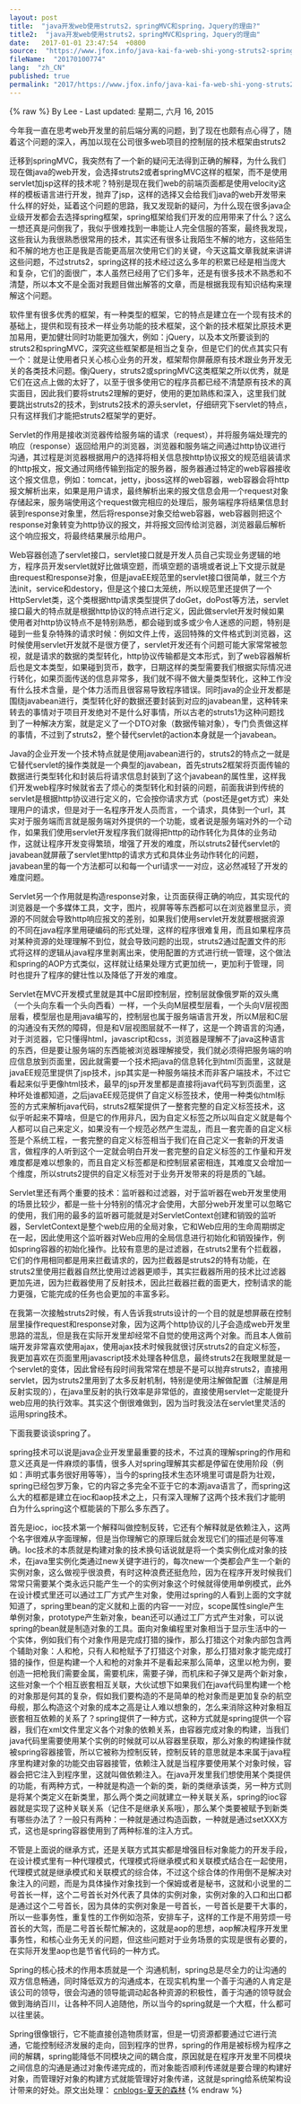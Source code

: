 ```yaml
---
layout: post
title:  "java开发web使用struts2，springMVC和spring，Jquery的理由?"
title2:  "java开发web使用struts2，springMVC和spring，Jquery的理由"
date:   2017-01-01 23:47:54  +0800
source:  "https://www.jfox.info/java-kai-fa-web-shi-yong-struts2-springmvc-he-spring-jquery-de-li-you.html"
fileName:  "20170100774"
lang:  "zh_CN"
published: true
permalink: "2017/https://www.jfox.info/java-kai-fa-web-shi-yong-struts2-springmvc-he-spring-jquery-de-li-you.html"
---
```

{% raw %}
By Lee - Last updated: 星期二, 六月 16, 2015

今年我一直在思考web开发里的前后端分离的问题，到了现在也颇有点心得了，随着这个问题的深入，再加以现在公司很多web项目的控制层的技术框架由struts2

迁移到springMVC，我突然有了一个新的疑问无法得到正确的解释，为什么我们现在做java的web开发，会选择struts2或者springMVC这样的框架，而不是使用servlet加jsp这样的技术呢？特别是现在我们web的前端页面都是使用velocity这样的模板语言进行开发，抛弃了jsp，这样的选择又会给我们java的web开发带来什么样的好处，延着这个问题的思路，我又发现新的疑问，为什么现在很多java企业级开发都会去选择spring框架，spring框架给我们开发的应用带来了什么？这么一想还真是问倒我了，我似乎很难找到一串能让人完全信服的答案，最终我发现，这些我认为我很熟悉很常用的技术，其实还有很多让我陌生不解的地方，这些陌生和不解的地方也正是我是否能更高层次使用它们的关键，今天这篇文章我就来讲讲这些问题，不过struts2，spring这样的技术经过这么多年的积累已经是相当庞大和复杂，它们的面很广，本人虽然已经用了它们多年，还是有很多技术不熟悉和不清楚，所以本文不是全面对我题目做出解答的文章，而是根据我现有知识结构来理解这个问题。

软件里有很多优秀的框架，有一种类型的框架，它的特点是建立在一个现有技术的基础上，提供和现有技术一样业务功能的技术框架，这个新的技术框架比原技术更加易用，更加健壮同时功能更加强大，例如：jQuery，以及本文所要谈到的struts2和springMVC，深究这些框架都是相当之复杂，但是它们的优点其实只有一个：就是让使用者只关心核心业务的开发，框架帮你屏蔽原有技术跟业务开发无关的各类技术问题。像jQuery，struts2或springMVC这类框架之所以优秀，就是它们在这点上做的太好了，以至于很多使用它的程序员都已经不清楚原有技术的真实面目，因此我们要将struts2理解的更好，使用的更加熟练和深入，这里我们就要跳出struts2的技术，到struts2技术的源头servlet，仔细研究下servlet的特点，只有这样我们才能把struts2框架学的更好。

Servlet的作用是接收浏览器传给服务端的请求（request），并将服务端处理完的响应（response）返回给用户的浏览器，浏览器和服务端之间通过http协议进行沟通，其过程是浏览器根据用户的选择将相关信息按http协议报文的规范组装请求的http报文，报文通过网络传输到指定的服务器，服务器通过特定的web容器接收这个报文信息，例如：tomcat，jetty，jboss这样的web容器，web容器会将http报文解析出来，如果是用户请求，最终解析出来的报文信息会用一个request对象存储起来，服务端使用这个request做完相应的处理后，服务端程序将结果信息封装到response对象里，然后将response对象交给web容器，web容器则把这个response对象转变为http协议的报文，并将报文回传给浏览器，浏览器最后解析这个响应报文，将最终结果展示给用户。

Web容器创造了servlet接口，servlet接口就是开发人员自己实现业务逻辑的地方，程序员开发servlet就好比做填空题，而填空题的语境或者说上下文提示就是由request和response对象，但是javaEE规范里的servlet接口很简单，就三个方法init，service和destory，但是这个接口太笼统，所以规范里还提供了一个HttpServlet类，这个类根据http请求类型提供了doGet，doPost等方法，servlet接口最大的特点就是根据http协议的特点进行定义，因此做servlet开发时候如果使用者对http协议特点不是特别熟悉，都会碰到或多或少令人迷惑的问题，特别是碰到一些复杂特殊的请求时候：例如文件上传，返回特殊的文件格式到浏览器，这时候使用servlet开发就不是很方便了，servlet开发还有个问题可能大家常常被忽视，就是请求的数据的类型转化，http协议传输都是文本形式，到了web容器解析后也是文本类型，如果碰到货币，数字，日期这样的类型需要我们根据实际情况进行转化，如果页面传送的信息非常多，我们就不得不做大量类型转化，这种工作没有什么技术含量，是个体力活而且很容易导致程序错误。同时java的企业开发都是围绕javabean进行，类型转化好的数据还要封装到对应的javabean里，这种转来转去的事情对于项目开发绝对不是什么好事情，所以古老的struts1为这种问题找到了一种解决方案，就是定义了一个DTO对象（数据传输对象），专门负责做这样的事情，不过到了struts2，整个替代servlet的action本身就是一个javabean。

Java的企业开发一个技术特点就是使用javabean进行的，struts2的特点之一就是它替代servlet的操作类就是一个典型的javabean，首先struts2框架将页面传输的数据进行类型转化和封装后将请求信息封装到了这个javabean的属性里，这样我们开发web程序时候就省去了烦心的类型转化和封装的问题，前面我讲到传统的servlet是根据http协议进行定义的，它会按你请求方式（post还是get方式）来处理用户的请求，但是对于一名程序开发人员而言，一个请求，具体到一个url，其实对于服务端而言就是服务端对外提供的一个功能，或者说是服务端对外的一个动作，如果我们使用servlet开发程序我们就得把http的动作转化为具体的业务动作，这就让程序开发变得繁琐，增强了开发的难度，所以struts2替代servlet的javabean就屏蔽了servlet里http的请求方式和具体业务动作转化的问题，javabean里的每一个方法都可以和每一个url请求一一对应，这必然减轻了开发的难度问题。

Servlet另一个作用就是构造response对象，让页面获得正确的响应，其实现代的浏览器是一个多媒体工具，文字，图片，视屏等等东西都可以在浏览器里显示，资源的不同就会导致http响应报文的差别，如果我们使用servlet开发就要根据资源的不同在java程序里用硬编码的形式处理，这样的程序很难复用，而且如果程序员对某种资源的处理理解不到位，就会导致问题的出现，struts2通过配置文件的形式将这样的逻辑从java程序里剥离出来，使用配置的方式进行统一管理，这个做法和spring的AOP方式类似，这样就让结果处理方式更加统一，更加利于管理，同时也提升了程序的健壮性以及降低了开发的难度。

Servlet在MVC开发模式里就是其中C层即控制层，控制层就像俄罗斯的双头鹰（一个头向东看一个头向西看）一样，一个头向M层模型层看，一个头向V层视图层看，模型层也是用java编写的，控制层也属于服务端语言开发，所以M层和C层的沟通没有天然的障碍，但是和V层视图层就不一样了，这是一个跨语言的沟通，对于浏览器，它只懂得html，javascript和css，浏览器是理解不了java这种语言的东西，但是要让服务端的东西能被浏览器理解接受，我们就必须得把服务端的响应信息放到页面里，因此就需要一个技术把java的信息转化到html页面里，这就是javaEE规范里提供了jsp技术，jsp其实是一种服务端技术而非客户端技术，不过它看起来似乎更像html技术，最早的jsp开发里都是直接将java代码写到页面里，这种坏处谁都知道，之后javaEE规范提供了自定义标签技术，使用一种类似html标签的方式来解析java代码，struts2框架提供了一整套完整的自定义标签技术，这似乎听起来不算啥，但是它的作用非凡，因为自定义标签之所以叫自定义就是每个人都可以自己来定义，如果没有一个规范必然产生混乱，而且一套完善的自定义标签是个系统工程，一套完整的自定义标签相当于我们在自己定义一套新的开发语言，做程序的人听到这个一定就会明白开发一套完整的自定义标签的工作量和开发难度都是难以想象的，而且自定义标签都是和控制层紧密相连，其难度又会增加一个维度，所以struts2提供的自定义标签对于业务开发带来的将是质的飞越。

Servlet里还有两个重要的技术：监听器和过滤器，对于监听器在web开发里使用的场景比较少，都是一些十分特别的情况才会使用，大部分web开发里可以忽略它的使用，我们用的最多的监听器可能就是对ServletContext创建和销毁的监听器，ServletContext是整个web应用的全局对象，它和Web应用的生命周期绑定在一起，因此使用这个监听器对Web应用的全局信息进行初始化和销毁操作，例如spring容器的初始化操作。比较有意思的是过滤器，在struts2里有个拦截器，它们的作用相同都是用来拦截请求的，因为拦截器是struts2的特有功能，在struts2里使用拦截器自然比使用过滤器更顺手，其实拦截器所用的技术比过滤器更加先进，因为拦截器使用了反射技术，因此拦截器拦截的面更大，控制请求的能力更强，它能完成的任务也会更加的丰富多彩。

在我第一次接触struts2时候，有人告诉我struts设计的一个目的就是想屏蔽在控制层里操作request和response对象，因为这两个http协议的儿子会造成web开发里思路的混乱，但是我在实际开发里却经常不自觉的使用这两个对象。而且本人做前端开发非常喜欢使用ajax，使用ajax技术时候我就很讨厌struts2的自定义标签，我更加喜欢在页面里用javascript技术处理各种信息，最终struts2在我眼里就是一个servlet的变体，因此曾经有段时间我常常在想是不是可以抛弃struts2，直接用servlet，因为struts2里用到了太多反射机制，特别是使用注解做配置（注解是用反射实现的），在java里反射的执行效率是非常低的，直接使用servlet一定能提升web应用的执行效率。其实这个倒很难做到，因为当时我没法在servlet里灵活的运用spring技术。

下面我要谈谈spring了。

spring技术可以说是java企业开发里最重要的技术，不过真的理解spring的作用和意义还真是一件麻烦的事情，很多人对spring理解其实都是停留在使用阶段（例如：声明式事务很好用等等），当今的spring技术生态环境里可谓是蔚为壮观，spring已经包罗万象，它的内容之多完全不亚于它的本源java语言了，而spring这么大的框都是建立在ioc和aop技术之上，只有深入理解了这两个技术我们才能明白为什么spring这个框能装的下那么多东西了。

首先是ioc，ioc技术第一个解释叫做控制反转，它还有个解释就是依赖注入，这两个名字很难从字面理解，但是当你理解它的原理后就会发现它们的描述是何等准确。Ioc技术的本质就是构建对象的技术换句话说就是将一个类实例化成对象的技术，在java里实例化类通过new关键字进行的，每次new一个类都会产生一个新的实例对象，这么做视乎很浪费，有时这种浪费还挺危险，因为在程序开发时候我们常常只需要某个类永远只能产生一个的实例对象这个时候就得使用单例模式，此外在设计模式里还可以通过工厂方式产生对象，使用过spring的人看到上面的文字就知道了，spring里bean的定义就和上面的内容一一对应，scope属性single产生单例对象，prototype产生新对象，bean还可以通过工厂方式产生对象，可以说spring的bean就是制造对象的工具。面向对象编程里对象相当于显示生活中的一个实体，例如我们有个对象作用是完成打猎的操作，那么打猎这个对象内部包含两个辅助对象：人和枪，只有人和枪赋予了打猎这个对象，那么打猎对象才能完成打猎的操作，但是构建一个人和枪的对象并不是看起来那么简单，这里以枪为例，要创造一把枪我们需要金属，需要机床，需要子弹，而机床和子弹又是两个新对象，这些对象一个个相互嵌套相互关联，大伙试想下如果我们在java代码里构建一个枪的对象那是何其的复杂，假如我们要构造的不是简单的枪对象而是更加复杂的航空母舰，那么构造这个对象的成本之高是让人难以想象的，怎么来消除这种对象相互嵌套相互依赖的关系了？spring提供了一种方式，这种方式就是spring提供一个容器，我们在xml文件里定义各个对象的依赖关系，由容器完成对象的构建，当我们java代码里需要使用某个实例的时候就可以从容器里获取，那么对象的构建操作就被spring容器接管，所以它被称为控制反转，控制反转的意思就是本来属于java程序里构建对象的功能交由容器接管，依赖注入就是当程序要使用某个对象时候，容器会把它注入到程序里，这就叫做依赖注入。在java开发里我们想使用某个类提供的功能，有两种方式，一种就是构造一个新的类，新的类继承该类，另一种方式则是将某个类定义在新类里，那么两个类之间就建立一种关联关系，spring的ioc容器就是实现了这种关联关系（记住不是继承关系哦），那么某个类要被赋予到新类有哪些办法了？一般只有两种：一种就是通过构造函数，一种就是通过setXXX方式，这也是spring容器使用到了两种标准的注入方式。

不管是上面说的继承方式，还是关联方式其实都是增强目标对象能力的开发手段，在设计模式里有一种代理模式，代理模式将继承模式和关联模式结合在一起使用，代理模式就是继承模式和关联模式的综合体，不过这个综合体的作用倒不是解决对象注入的问题，而是为具体操作对象找到一个保姆或者是秘书，这就和小说里的二号首长一样，这个二号首长对外代表了具体的实例对象，实例对象的入口和出口都是通过这个二号首长，因为具体的实例对象是一号首长，一号首长是要干大事的，所以一些事务性，重复性的工作例如泡茶，安排车子，这样的工作是不用劳烦一号首长的大驾，而是二号首长帮忙解决的，这就是aop的思想，aop解决程序开发里事务性，和核心业务无关的问题，但这些问题对于业务场景的实现是很有必要的，在实际开发里aop也是节省代码的一种方式。

Spring的核心技术的作用本质就是一个 沟通机制，spring总是尽全力的让沟通的双方信息畅通，同时降低双方的沟通成本，在现实机构里一个善于沟通的人肯定是该公司的领导，很会沟通的领导能调动起各种资源的积极性，善于沟通的领导就会做到海纳百川，让各种不同人追随他，所以当今的spring就是一个大框，什么都可以往里装。

Spring很像银行，它不能直接创造物质财富，但是一切资源都要通过它进行流通，它能控制经济发展的走向，回到程序的世界，spring的作用是被标榜为程序之间的解耦，spring能降低不同模块之间的耦合度，原因就是在程序开发里不同模块之间信息的沟通是通过对象传递完成的，而对象能否顺利传递就是要合理的构建好对象，而管理好对象的构建方式就能管理好对象传递，这就是spring给系统架构设计带来的好处。原文出处理： [cnblogs-夏天的森林](/url.php?_src=&amp;isencode=1&amp;content=dGltZT0xNDM0NDY4MDM0NjM5JnVybD1odHRwJTNBJTJGJTJGd3d3LmNuYmxvZ3MuY29tJTJGc2hhcnB4aWFqdW4lMkZwJTJGMzkzNjI2OC5odG1s)
{% endraw %}
